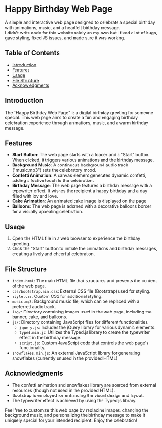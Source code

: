 # Happy Birthday Web Page

A simple and interactive web page designed to celebrate a special birthday with animations, music, and a heartfelt birthday message. <br/>
I didn't write code for this website solely on my own but I fixed a lot of bugs, gave styling, fixed JS issues, and made sure it was working.

## Table of Contents
- [Introduction](#introduction)
- [Features](#features)
- [Usage](#usage)
- [File Structure](#file-structure)
- [Acknowledgments](#acknowledgments)

## Introduction

The "Happy Birthday Web Page" is a digital birthday greeting for someone special. This web page aims to create a fun and engaging birthday celebration experience through animations, music, and a warm birthday message.

## Features

- **Start Button**: The web page starts with a loader and a "Start" button. When clicked, it triggers various animations and the birthday message.
- **Background Music**: A continuous background audio track ("music.mp3") sets the celebratory mood.
- **Confetti Animation**: A canvas element generates dynamic confetti, adding a festive touch to the celebration.
- **Birthday Message**: The web page features a birthday message with a typewriter effect. It wishes the recipient a happy birthday and a day filled with joy and love.
- **Cake Animation**: An animated cake image is displayed on the page.
- **Balloons**: The web page is adorned with a decorative balloons border for a visually appealing celebration.

## Usage

1. Open the HTML file in a web browser to experience the birthday greeting.
2. Click the "Start" button to initiate the animations and birthday messages, creating a lively and cheerful celebration.

## File Structure

- `index.html`: The main HTML file that structures and presents the content of the web page.
- `css/bootstrap.min.css`: External CSS file (Bootstrap) used for styling.
- `style.css`: Custom CSS for additional styling.
- `music.mp3`: Background music file, which can be replaced with a preferred audio track.
- `img/`: Directory containing images used in the web page, including the banner, cake, and balloons.
- `js/`: Directory containing JavaScript files for different functionalities.
  - `jquery.js`: Includes the jQuery library for various dynamic elements.
  - `typed.min.js`: Utilizes the Typed.js library to create the typewriter effect in the birthday message.
  - `script.js`: Custom JavaScript code that controls the web page's functionality.
- `snowflakes.min.js`: An external JavaScript library for generating snowflakes (currently unused in the provided HTML).

## Acknowledgments

- The confetti animation and snowflakes library are sourced from external resources (though not used in the provided HTML).
- Bootstrap is employed for enhancing the visual design and layout.
- The typewriter effect is achieved by using the Typed.js library.

Feel free to customize this web page by replacing images, changing the background music, and personalizing the birthday message to make it uniquely special for your intended recipient. Enjoy the celebration!
